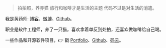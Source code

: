 > 拍拍照，养养猫
> 旅行和咖啡才是生活的主题
> 代码不过是对生活的消遣。

我是黄药师: [博客](https://notes.miaowu.org)、[微博](weibo.com/desiver)、[Github](http://github.com/oiahoon)。

职业是软件工程师，养了一只猫，喜欢拿着单反到处拍，还喜欢做咖啡给自己喝。

一些作品和开源软件项目，👉 戳 [Portfolio](/portfolio)、[Github](http://github.com/oiahoon)、[码云](https://gitee.com/onice)。 

